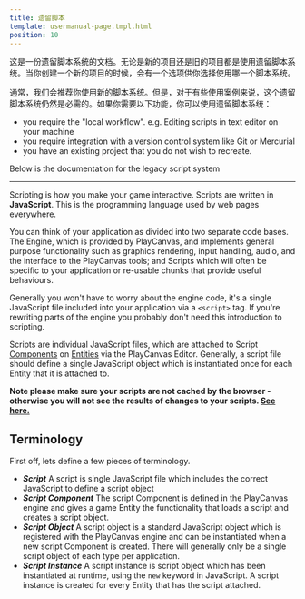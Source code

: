 ```yaml
---
title: 遗留脚本
template: usermanual-page.tmpl.html
position: 10
---
```


这是一份遗留脚本系统的文档。无论是新的项目还是旧的项目都是使用遗留脚本系统。当你创建一个新的项目的时候，会有一个选项供你选择使用哪一个脚本系统。

通常，我们会推荐你使用新的脚本系统。但是，对于有些使用案例来说，这个遗留脚本系统仍然是必需的。如果你需要以下功能，你可以使用遗留脚本系统：

- you require the "local workflow". e.g. Editing scripts in text editor on your machine
- you require integration with a version control system like Git or Mercurial
- you have an existing project that you do not wish to recreate.

Below is the documentation for the legacy script system

---

Scripting is how you make your game interactive. Scripts are written in **JavaScript**. This is the programming language used by web pages everywhere.

You can think of your application as divided into two separate code bases. The Engine, which is provided by PlayCanvas, and implements general purpose functionality such as graphics rendering, input handling, audio, and the interface to the PlayCanvas tools; and Scripts which will often be specific to your application or re-usable chunks that provide useful behaviours.

Generally you won't have to worry about the engine code, it's a single JavaScript file included into your application via a `<script>` tag. If you're rewriting parts of the engine you probably don't need this introduction to scripting.

Scripts are individual JavaScript files, which are attached to Script [Components][1] on [Entities][2] via the PlayCanvas Editor. Generally, a script file should define a single JavaScript object which is instantiated once for each Entity that it is attached to.

**Note please make sure your scripts are not cached by the browser - otherwise you will not see the results of changes to your scripts. [See here.][3]**

## Terminology

First off, lets define a few pieces of terminology.

* ***Script*** A script is single JavaScript file which includes the correct JavaScript to define a script object
* ***Script Component*** The script Component is defined in the PlayCanvas engine and gives a game Entity the functionality that loads a script and creates a script object.
* ***Script Object*** A script object is a standard JavaScript object which is registered with the PlayCanvas engine and can be instantiated when a new script Component is created. There will generally only be a single script object of each type per application.
* ***Script Instance*** A script instance is script object which has been instantiated at runtime, using the `new` keyword in JavaScript. A script instance is created for every Entity that has the script attached.

[1]: /user-manual/packs/components/
[2]: /user-manual/packs/entities/
[3]: /user-manual/scripting/debugging/

